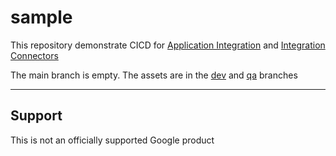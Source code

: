 # sample

This repository demonstrate CICD for [Application Integration](https://cloud.google.com/application-integration/docs) and [Integration Connectors](https://cloud.google.com/integration-connectors/docs)

The main branch is empty. The assets are in the [dev](https://github.com/srinandan/sample/tree/dev) and [qa](https://github.com/srinandan/sample/tree/qa) branches

---
## Support
This is not an officially supported Google product